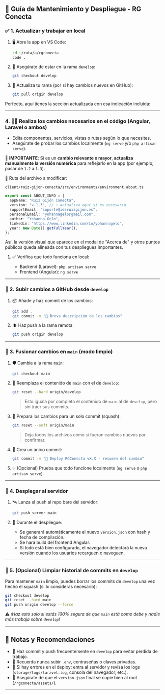 ## 🧰 Guía de Mantenimiento y Despliegue - RG Conecta

### ✅ 1. **Actualizar y trabajar en local**

1. 🖥️ Abre la app en VS Code:

   ```bash
   cd ~/ruta/a/rgconecta
   code .
   ```

2. 🧪 Asegúrate de estar en la rama `develop`:

   ```bash
   git checkout develop
   ```

3. 🔄 Actualiza tu rama (por si hay cambios nuevos en GitHub):

   ```bash
   git pull origin develop
   ```

Perfecto, aquí tienes la sección actualizada con esa indicación incluida:

---

### 4. 🧑‍💻 Realiza los cambios necesarios en el código (Angular, Laravel o ambos)

- Edita componentes, servicios, vistas o rutas según lo que necesites.
- Asegúrate de probar los cambios localmente (`ng serve` y/o `php artisan serve`).

📝 **IMPORTANTE**:
Si es un **cambio relevante o mayor**, **actualiza manualmente la versión numérica** para reflejarlo en la app (por ejemplo, pasar de `1.2` a `1.3`).

📁 Ruta del archivo a modificar:

```
client/ruiz-gijon-conecta/src/environments/environment.about.ts
```

```ts
export const ABOUT_INFO = {
  appName: "Ruiz Gijón Conecta",
  version: "v.1.3", // ⬅️ actualiza aquí si es necesario
  supportEmail: "soporte@iesruizgijon.es",
  personalEmail: "yohannagelo@gmail.com",
  author: "Yohanna Gelo",
  linkedin: "https://www.linkedin.com/in/yohannagelo",
  year: new Date().getFullYear(),
};
```

Así, la versión visual que aparece en el modal de "Acerca de" y otros puntos públicos queda alineada con tus despliegues importantes.

1. ✅ Verifica que todo funciona en local:

   - Backend (Laravel): `php artisan serve`
   - Frontend (Angular): `ng serve`

---

### 🚀 2. **Subir cambios a GitHub desde `develop`**

1. 📦 Añade y haz commit de los cambios:

   ```bash
   git add .
   git commit -m "💬 Breve descripción de los cambios"
   ```

2. ⬆️ Haz push a la rama remota:

   ```bash
   git push origin develop
   ```

---

### 🔀 3. **Fusionar cambios en `main` (modo limpio)**

1. 🛡️ Cambia a la rama `main`:

   ```bash
   git checkout main
   ```

2. 🧹 Reemplaza el contenido de `main` con el de `develop`:

   ```bash
   git reset --hard origin/develop
   ```

   > Esto iguala por completo el contenido de `main` al de `develop`, pero sin traer sus commits.

3. 🧷 Prepara los cambios para un solo commit (squash):

   ```bash
   git reset --soft origin/main
   ```

   > Deja todos los archivos como si fueran cambios nuevos por confirmar.

4. 📝 Crea un único commit:

   ```bash
   git commit -m "🚀 Deploy RGConecta vX.X - resumen del cambio"
   ```

5. 💡 (Opcional) Prueba que todo funcione localmente (`ng serve` o `php artisan serve`).

---

### 📡 4. **Desplegar al servidor**

1. 🛰️ Lanza el push al repo bare del servidor:

   ```bash
   git push server main
   ```

2. 🧾 Durante el despliegue:

   - Se generará automáticamente el nuevo `version.json` con hash y fecha de compilación.
   - Se hará build del frontend Angular.
   - Si todo está bien configurado, el navegador detectará la nueva versión cuando los usuarios recarguen o naveguen.

---

### 🧹 5. **(Opcional) Limpiar historial de commits en `develop`**

Para mantener `main` limpio, puedes borrar los commits de `develop` una vez hecho el squash (si lo consideras necesario):

```bash
git checkout develop
git reset --hard main
git push origin develop --force
```

⚠️ _¡Haz esto solo si estás 100% segura de que `main` está como debe y nadie más trabaja sobre `develop`!_

---

## 📝 Notas y Recomendaciones

- 💾 Haz commit y push frecuentemente en `develop` para evitar pérdida de trabajo.
- 🔐 Recuerda nunca subir `.env`, contraseñas o claves privadas.
- 🛟 Si hay errores en el deploy: entra al servidor y revisa los logs (`storage/logs/laravel.log`, consola del navegador, etc.).
- 📁 Asegúrate de que el `version.json` final se copie bien al root (`/rgconecta/assets/`).

---
